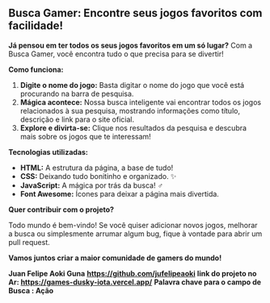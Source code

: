 ##  Busca Gamer: Encontre seus jogos favoritos com facilidade! 

**Já pensou em ter todos os seus jogos favoritos em um só lugar?** Com a Busca Gamer, você encontra tudo o que precisa para se divertir! 

**Como funciona:**

1. **Digite o nome do jogo:** Basta digitar o nome do jogo que você está procurando na barra de pesquisa.
2. **Mágica acontece:** Nossa busca inteligente vai encontrar todos os jogos relacionados à sua pesquisa, mostrando informações como título, descrição e link para o site oficial.
3. **Explore e divirta-se:** Clique nos resultados da pesquisa e descubra mais sobre os jogos que te interessam!

**Tecnologias utilizadas:**

* **HTML:** A estrutura da página, a base de tudo! 
* **CSS:** Deixando tudo bonitinho e organizado. ✨
* **JavaScript:** A mágica por trás da busca! ‍♂️
* **Font Awesome:** Ícones para deixar a página mais divertida. 

**Quer contribuir com o projeto?**

Todo mundo é bem-vindo! Se você quiser adicionar novos jogos, melhorar a busca ou simplesmente arrumar algum bug, fique à vontade para abrir um pull request. 

**Vamos juntos criar a maior comunidade de gamers do mundo!**

**Juan Felipe Aoki Guna** 
**https://github.com/jufelipeaoki**
**link do projeto no Ar: https://games-dusky-iota.vercel.app/**
**Palavra chave para o campo de Busca : Ação**

